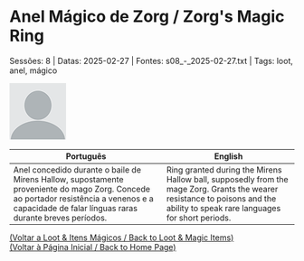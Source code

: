 
# Anel Mágico de Zorg / Zorg's Magic Ring

Sessões: 8 | Datas: 2025-02-27 | Fontes: s08_-_2025-02-27.txt | Tags: loot, anel, mágico

![Anel Mágico de Zorg](docs/dm/loot/blank.png)

| Português | English |
|-----------|---------|
| Anel concedido durante o baile de Mirens Hallow, supostamente proveniente do mago Zorg. Concede ao portador resistência a venenos e a capacidade de falar línguas raras durante breves períodos. | Ring granted during the Mirens Hallow ball, supposedly from the mage Zorg. Grants the wearer resistance to poisons and the ability to speak rare languages for short periods. |

[(Voltar a Loot & Itens Mágicos / Back to Loot & Magic Items)](loot.md)  
[(Voltar à Página Inicial / Back to Home Page)](home.md)



















